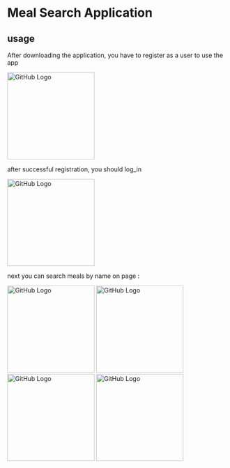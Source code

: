 # Meal Search Application

## usage
After downloading the application, you have to register as a user to use the app

<img src="https://github.com/Davitpurceladze/midtermTBC/assets/111928562/646b72f9-0dda-47fa-898f-860a96734649" alt="GitHub Logo" width="200"/>

after successful registration, you should log_in

<img src="https://github.com/Davitpurceladze/midtermTBC/assets/111928562/5f026a20-7b09-4477-b568-3ff2b1e4d607" alt="GitHub Logo" width="200"/>

next you can search meals by name on page :

<img src="https://github.com/Davitpurceladze/midtermTBC/assets/111928562/d8e142eb-4f1e-40ba-b63e-cdf1030f0bfc" alt="GitHub Logo" width="200"/>
<img src="https://github.com/Davitpurceladze/midtermTBC/assets/111928562/14205768-35e9-4942-a295-ee5d72a3e55d" alt="GitHub Logo" width="200"/>
<img src="https://github.com/Davitpurceladze/midtermTBC/assets/111928562/b4b5c403-4962-4113-8217-318d5a122938" alt="GitHub Logo" width="200"/>
<img src="https://github.com/Davitpurceladze/midtermTBC/assets/111928562/e3f7461b-0a9c-4b17-84a8-2e36f96b01e8" alt="GitHub Logo" width="200"/>
